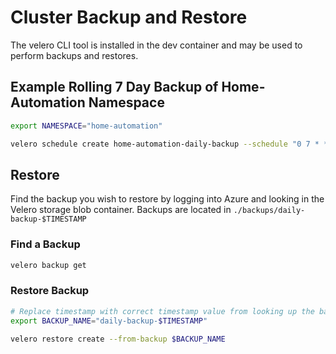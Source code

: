 # Cluster Backup and Restore

The velero CLI tool is installed in the dev container and may be used to perform backups and restores.

## Example Rolling 7 Day Backup of Home-Automation Namespace

```bash
export NAMESPACE="home-automation"

velero schedule create home-automation-daily-backup --schedule "0 7 * * *" --ttl "720h" --include-namespaces $NAMESPACE
```

## Restore

Find the backup you wish to restore by logging into Azure and looking in the Velero storage blob container. Backups are located in `./backups/daily-backup-$TIMESTAMP`

### Find a Backup

```bash
velero backup get
```

### Restore Backup

```bash
# Replace timestamp with correct timestamp value from looking up the backup name.
export BACKUP_NAME="daily-backup-$TIMESTAMP"

velero restore create --from-backup $BACKUP_NAME
```
